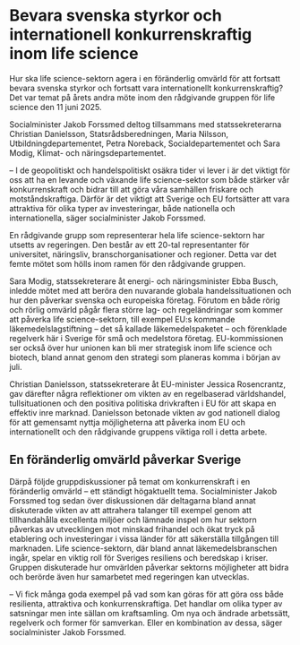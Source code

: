 # Bevara svenska styrkor och internationell konkurrenskraftig inom life science

Hur ska life science-sektorn agera i en föränderlig omvärld för att fortsatt bevara svenska styrkor och fortsatt vara internationellt konkurrenskraftig? Det var temat på årets andra möte inom den rådgivande gruppen för life science den 11 juni 2025.

Socialminister Jakob Forssmed deltog tillsammans med statssekreterarna Christian Danielsson, Statsrådsberedningen, Maria Nilsson, Utbildningdepartementet, Petra Noreback, Socialdepartementet och Sara Modig, Klimat- och näringsdepartementet.

– I de geopolitiskt och handelspolitiskt osäkra tider vi lever i är det viktigt för oss att ha en levande och växande life science-sektor som både stärker vår konkurrenskraft och bidrar till att göra våra samhällen friskare och motståndskraftiga. Därför är det viktigt att Sverige och EU fortsätter att vara attraktiva för olika typer av investeringar, både nationella och internationella, säger socialminister Jakob Forssmed.

En rådgivande grupp som representerar hela life science-sektorn har utsetts av regeringen. Den består av ett 20-tal representanter för universitet, näringsliv, branschorganisationer och regioner. Detta var det femte mötet som hölls inom ramen för den rådgivande gruppen.

Sara Modig, statssekreterare åt energi- och näringsminister Ebba Busch, inledde mötet med att beröra den nuvarande globala handelssituationen och hur den påverkar svenska och europeiska företag. Förutom en både rörig och rörlig omvärld pågår flera större lag- och regeländringar som kommer att påverka life science-sektorn, till exempel EU:s kommande läkemedelslagstiftning – det så kallade läkemedelspaketet – och förenklade regelverk här i Sverige för små och medelstora företag. EU-kommissionen ser också över hur unionen kan bli mer strategisk inom life science och biotech, bland annat genom den strategi som planeras komma i början av juli.

Christian Danielsson, statssekreterare åt EU-minister Jessica Rosencrantz, gav därefter några reflektioner om vikten av en regelbaserad världshandel, tullsituationen och den positiva politiska drivkraften i EU för att skapa en effektiv inre marknad. Danielsson betonade vikten av god nationell dialog för att gemensamt nyttja möjligheterna att påverka inom EU och internationellt och den rådgivande gruppens viktiga roll i detta arbete.

## En föränderlig omvärld påverkar Sverige

Därpå följde gruppdiskussioner på temat om konkurrenskraft i en föränderlig omvärld – ett ständigt högaktuellt tema. Socialminister Jakob Forssmed tog sedan över diskussionen där deltagarna bland annat diskuterade vikten av att attrahera talanger till exempel genom att tillhandahålla excellenta miljöer och lämnade inspel om hur sektorn påverkas av utvecklingen mot minskad frihandel och ökat tryck på etablering och investeringar i vissa länder för att säkerställa tillgången till marknaden. Life science-sektorn, där bland annat läkemedelsbranschen ingår, spelar en viktig roll för Sveriges resiliens och beredskap i kriser. Gruppen diskuterade hur omvärlden påverkar sektorns möjligheter att bidra och berörde även hur samarbetet med regeringen kan utvecklas.

– Vi fick många goda exempel på vad som kan göras för att göra oss både resilienta, attraktiva och konkurrenskraftiga. Det handlar om olika typer av satsningar men inte sällan om kraftsamling. Om nya och ändrade arbetssätt, regelverk och former för samverkan. Eller en kombination av dessa, säger socialminister Jakob Forssmed.
